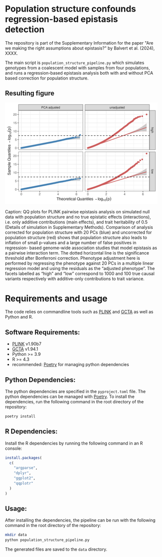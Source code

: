 # Population structure confounds regression-based epistasis detection

The repository is part of the Supplementary Information for the paper "Are we making the right assumptions about epistasis?" by Balvert et al. (2024), XXXX.

The main script is `population_structure_pipeline.py` which simulates genotypes from a coalescent model with samples from four populations, and runs a regression-based epistasis analysis both with and without PCA based correction for population structure.

## Resulting figure

![qqplot](qqplot_population_structure.png)

Caption: QQ plots for PLINK pairwise epistasis analysis on simulated null data with population structure and no true epistatic effects (interactions), i.e. only additive contributions (main effects), and trait heritability of 0.5 (Details of simulation in Supplementary Methods). Comparison of analysis corrected for population structure with 20 PCs (blue) and uncorrected for population structure (red) shows that population structure also leads to inflation of small p-values and a large number of false positives in regression- based genome-wide association studies that model epistasis as a pairwise interaction term. The dotted horizontal line is the significance threshold after Bonferroni correction. Phenotype adjustment here is performed by regressing the phenotype against 20 PCs in a multiple linear regression model and using the residuals as the “adjusted phenotype”. The facets labelled as “high” and “low” correspond to 1000 and 100 true causal variants respectively with additive-only contributions to trait variance.

# Requirements and usage

The code relies on commandline tools such as [PLINK](https://www.cog-genomics.org/plink/) and [GCTA](https://yanglab.westlake.edu.cn/software/gcta/#Overview) as well as Python and R.

## Software Requirements:
- [PLINK](https://www.cog-genomics.org/plink/) v1.90b7 
- [GCTA](https://yanglab.westlake.edu.cn/software/gcta/#Overview)  v1.94.1
- Python >= 3.9
- R >= 4.3
- recommended: [Poetry](https://python-poetry.org/) for managing python dependencies

## Python Dependencies:
The python dependencies are specified in the `pyproject.toml` file. The python dependencies can be managed with [Poetry](https://python-poetry.org/). To install the dependencies, run the following command in the root directory of the repository:

```bash
poetry install
```
   
## R Dependencies:

Install the R dependencies by running the following command in an R console:

```R
install.packages(
  c(
    "argparse",
    "dplyr",
    "ggplot2",
    "qqplotr"
  )
)
```

## Usage:

After installing the dependencies, the pipeline can be run with the following command in the root directory of the repository:

```bash
mkdir data
python population_structure_pipeline.py
```

The generated files are saved to the `data` directory.
